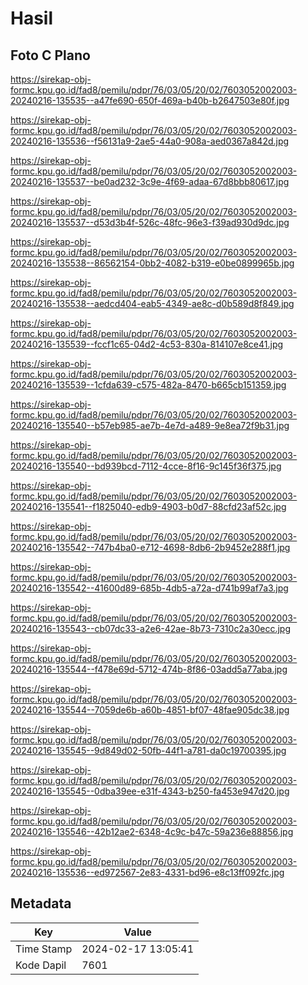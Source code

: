 # Hasil

## Foto C Plano

https://sirekap-obj-formc.kpu.go.id/fad8/pemilu/pdpr/76/03/05/20/02/7603052002003-20240216-135535--a47fe690-650f-469a-b40b-b2647503e80f.jpg

https://sirekap-obj-formc.kpu.go.id/fad8/pemilu/pdpr/76/03/05/20/02/7603052002003-20240216-135536--f56131a9-2ae5-44a0-908a-aed0367a842d.jpg

https://sirekap-obj-formc.kpu.go.id/fad8/pemilu/pdpr/76/03/05/20/02/7603052002003-20240216-135537--be0ad232-3c9e-4f69-adaa-67d8bbb80617.jpg

https://sirekap-obj-formc.kpu.go.id/fad8/pemilu/pdpr/76/03/05/20/02/7603052002003-20240216-135537--d53d3b4f-526c-48fc-96e3-f39ad930d9dc.jpg

https://sirekap-obj-formc.kpu.go.id/fad8/pemilu/pdpr/76/03/05/20/02/7603052002003-20240216-135538--86562154-0bb2-4082-b319-e0be0899965b.jpg

https://sirekap-obj-formc.kpu.go.id/fad8/pemilu/pdpr/76/03/05/20/02/7603052002003-20240216-135538--aedcd404-eab5-4349-ae8c-d0b589d8f849.jpg

https://sirekap-obj-formc.kpu.go.id/fad8/pemilu/pdpr/76/03/05/20/02/7603052002003-20240216-135539--fccf1c65-04d2-4c53-830a-814107e8ce41.jpg

https://sirekap-obj-formc.kpu.go.id/fad8/pemilu/pdpr/76/03/05/20/02/7603052002003-20240216-135539--1cfda639-c575-482a-8470-b665cb151359.jpg

https://sirekap-obj-formc.kpu.go.id/fad8/pemilu/pdpr/76/03/05/20/02/7603052002003-20240216-135540--b57eb985-ae7b-4e7d-a489-9e8ea72f9b31.jpg

https://sirekap-obj-formc.kpu.go.id/fad8/pemilu/pdpr/76/03/05/20/02/7603052002003-20240216-135540--bd939bcd-7112-4cce-8f16-9c145f36f375.jpg

https://sirekap-obj-formc.kpu.go.id/fad8/pemilu/pdpr/76/03/05/20/02/7603052002003-20240216-135541--f1825040-edb9-4903-b0d7-88cfd23af52c.jpg

https://sirekap-obj-formc.kpu.go.id/fad8/pemilu/pdpr/76/03/05/20/02/7603052002003-20240216-135542--747b4ba0-e712-4698-8db6-2b9452e288f1.jpg

https://sirekap-obj-formc.kpu.go.id/fad8/pemilu/pdpr/76/03/05/20/02/7603052002003-20240216-135542--41600d89-685b-4db5-a72a-d741b99af7a3.jpg

https://sirekap-obj-formc.kpu.go.id/fad8/pemilu/pdpr/76/03/05/20/02/7603052002003-20240216-135543--cb07dc33-a2e6-42ae-8b73-7310c2a30ecc.jpg

https://sirekap-obj-formc.kpu.go.id/fad8/pemilu/pdpr/76/03/05/20/02/7603052002003-20240216-135544--f478e69d-5712-474b-8f86-03add5a77aba.jpg

https://sirekap-obj-formc.kpu.go.id/fad8/pemilu/pdpr/76/03/05/20/02/7603052002003-20240216-135544--7059de6b-a60b-4851-bf07-48fae905dc38.jpg

https://sirekap-obj-formc.kpu.go.id/fad8/pemilu/pdpr/76/03/05/20/02/7603052002003-20240216-135545--9d849d02-50fb-44f1-a781-da0c19700395.jpg

https://sirekap-obj-formc.kpu.go.id/fad8/pemilu/pdpr/76/03/05/20/02/7603052002003-20240216-135545--0dba39ee-e31f-4343-b250-fa453e947d20.jpg

https://sirekap-obj-formc.kpu.go.id/fad8/pemilu/pdpr/76/03/05/20/02/7603052002003-20240216-135546--42b12ae2-6348-4c9c-b47c-59a236e88856.jpg

https://sirekap-obj-formc.kpu.go.id/fad8/pemilu/pdpr/76/03/05/20/02/7603052002003-20240216-135536--ed972567-2e83-4331-bd96-e8c13ff092fc.jpg


## Metadata

| Key        | Value               |
| ---------- | ------------------- |
| Time Stamp | 2024-02-17 13:05:41 |
| Kode Dapil | 7601                |



